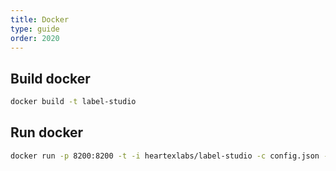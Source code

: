 ```yaml
---
title: Docker
type: guide
order: 2020
---
```


## Build docker

```bash
docker build -t label-studio
```

## Run docker
```bash
docker run -p 8200:8200 -t -i heartexlabs/label-studio -c config.json -l ../examples/chatbot_analysis/config.xml -i ../examples/chatbot_analysis/tasks.json -o output
```